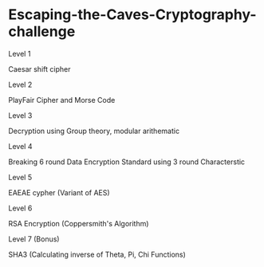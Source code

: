 # Escaping-the-Caves-Cryptography-challenge

Level 1

Caesar shift cipher

Level 2

PlayFair Cipher and Morse Code

Level 3

Decryption using Group theory, modular arithematic

Level 4

Breaking 6 round Data Encryption Standard using 3 round Characterstic

Level 5

EAEAE cypher (Variant of AES)

Level 6

RSA Encryption (Coppersmith's Algorithm)

Level 7 (Bonus)

SHA3 (Calculating inverse of Theta, Pi, Chi Functions)
